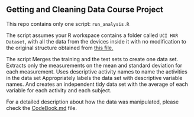 ## Getting and Cleaning Data Course Project ##

This repo contains only one script: `run_analysis.R`

The script assumes your R workspace contains a folder called `UCI HAR Dataset`, with all the data from the devices inside it with no modification to the original structure obtained from [this file.](https://d396qusza40orc.cloudfront.net/getdata%2Fprojectfiles%2FUCI%20HAR%20Dataset.zip  "UCI HAR Dataset.zip")

The script Merges the training and the test sets to create one data set.
Extracts only the measurements on the mean and standard deviation for each measurement. 
Uses descriptive activity names to name the activities in the data set
Appropriately labels the data set with descriptive variable names. 
And creates an independent tidy data set with the average of each variable for each activity and each subject.

For a detailed description about how the data was manipulated, please check the [CodeBook.md](/codebook.md "Codebook") file.
